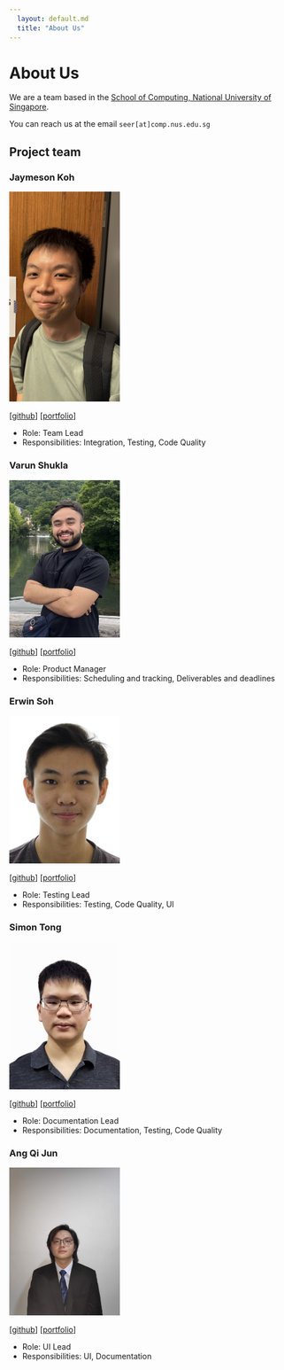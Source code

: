 ```yaml
---
  layout: default.md
  title: "About Us"
---
```


# About Us

We are a team based in the [School of Computing, National University of Singapore](http://www.comp.nus.edu.sg).

You can reach us at the email `seer[at]comp.nus.edu.sg`

## Project team

### Jaymeson Koh

<img src="images/blanklogic.png" width="200px">

[[github](https://github.com/blanklogic)]
[[portfolio](team/jaymeson.md)]

* Role: Team Lead
* Responsibilities: Integration, Testing, Code Quality

### Varun Shukla

<img src="images/shux347.png" width="200px">

[[github](http://github.com/Shux347)]
[[portfolio](team/varun.md)]

* Role: Product Manager
* Responsibilities: Scheduling and tracking, Deliverables and deadlines

### Erwin Soh

<img src="images/meerkatboy.png" width="200px">

[[github](http://github.com/meerkatboy)]
[[portfolio](team/erwin.md)]

* Role: Testing Lead
* Responsibilities: Testing, Code Quality, UI

### Simon Tong

<img src="images/uniqly.png" width="200px">

[[github](http://github.com/uniqly)]
[[portfolio](team/simon.md)]

* Role: Documentation Lead
* Responsibilities: Documentation, Testing, Code Quality

### Ang Qi Jun

<img src="images/realqijun.png" width="200px">

[[github](http://github.com/realqijun)]
[[portfolio](team/qijun.md)]

* Role: UI Lead
* Responsibilities: UI, Documentation
